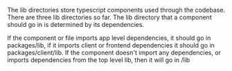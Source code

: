 The lib directories store typescript components used through the codebase. There
are three lib directories so far. The lib directory that a component should go
in is determined by its dependencies.

If the component or file imports app level dependencies, it should go in
packages/lib, if it imports client or frontend dependencies it should go in
packages/client/lib. If the component doesn't import any dependencies, or
imports dependencies from the top level lib, then it will go in /lib
